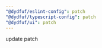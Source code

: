 ```yaml
---
"@dydfuf/eslint-config": patch
"@dydfuf/typescript-config": patch
"@dydfuf/ui": patch
---
```


update patch
